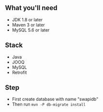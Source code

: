 ## What you'll need
- JDK 1.8 or later
- Maven 3 or later
- MySQL 5.6 or later

## Stack
- Java
- JOOQ
- MySQL
- Retrofit

## Step
- First create database with name "swapidb"
- Then run
`mvn -P db-migrate install`